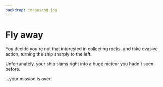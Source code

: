 ```yaml
---
backdrop: images/bg.jpg
---
```


# Fly away

You decide you're not that interested in collecting rocks, and take evasive action, turning the ship sharply to the left.

Unfortunately, your ship slams right into a huge meteor you hadn't seen before.

...your mission is over!

<Page url="/rocket/en/1" instructions="" action="Return to the start" condition="none" />
 